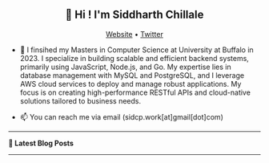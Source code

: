 <h2 align="center">👋 Hi ! I'm Siddharth Chillale</h2>
<p align="center">
  <a href="https://siddharthchillale.github.io/">Website</a> •
  <a href="https://twitter.com/TheLongRaven">Twitter</a>
</p>


- :water_buffalo: I finsihed my Masters in Computer Science at University at Buffalo in 2023.
I specialize in building scalable and efficient backend systems, primarily using JavaScript, Node.js, and Go. My expertise lies in database management with MySQL and PostgreSQL, and I leverage AWS cloud services to deploy and manage robust applications. My focus is on creating high-performance RESTful APIs and cloud-native solutions tailored to business needs.

- 📫 You can reach me via email (sidcp.work[at]gmail[dot]com) 
-------

**📝 Latest Blog Posts**

<!-- BLOG-POST-LIST:START 
- [Ray Tracing in One Weekend](https://siddharthchillale.github.io/projects/rt_one_weekend/)
- [Rendering Pipeline of Unreal Engine](https://siddharthchillale.github.io/blog/unreal_rendering/)
- [Ray Tracing: The Next Week](https://siddharthchillale.github.io/projects/rt_next_week/)
BLOG-POST-LIST:END -->

-------

<!-- 📊 **Working Projects Lists** -->
<!--START_SECTION:waka
- &check; - 2D C++ game development [link](https://github.com/SiddharthChillale/snek_game)
  - Wrote a C++ game from scratch featuring a snake who can eat food to grow longer and snacks to move faster. Used WinAPI for window creation and coloring graphics. Implemented primitives like lines, triangles and quads. 
- &check; - Software Ray Tracer [link](https://github.com/SiddharthChillale/Ray_Tracer)
  - wrote a ray tracer following the raytracing series of three books by Peter Shirley. Includes acceleration using bounding volume hierarchical structures of AABBs, volume rendering, direct and indirect light illumination using BRDF model, Texture and image mapping. A Z-Buffer is used to determine the order of drawing overlapping triangles. 
- &check; - DirectX Deferred Rendering [link](https://github.com/SiddharthChillale/cofe-3d-renderer)
  - Developed a 3D renderer using DirectX for deferred rendering. Features dynamic Phong shading with specular highlights, mesh loading, texture mapping with mipmaps, frustum culling. 
- - [ ] - Realtime DirectX Raytracing (limited by hardware)
- - [ ] - Neural Rendering
END_SECTION:waka-->
<!--
-------

:books: **What I'm reading currently**

- Game Engine Architecture - Jason Gregory
- Physically Based Rendering - Matt Pharr, Greg Humphreys
-------
